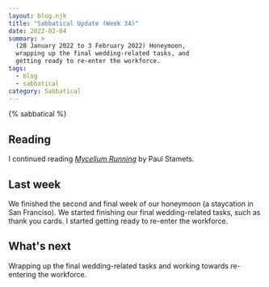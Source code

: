 ```yaml
---
layout: blog.njk
title: "Sabbatical Update (Week 34)"
date: 2022-02-04
summary: >
  (28 January 2022 to 3 February 2022) Honeymoon,
  wrapping up the final wedding-related tasks, and
  getting ready to re-enter the workforce.
tags:
  - blog
  - sabbatical
category: Sabbatical
---
```


{% sabbatical %}

## Reading

I continued reading [*Mycelium Running*][mycelium] by
Paul Stamets.

[mycelium]: https://www.penguinrandomhouse.com/books/196974/mycelium-running-by-paul-stamets/

## Last week

We finished the second and final week of our honeymoon (a staycation
in San Franciso). We started finishing our final wedding-related
tasks, such as thank you cards. I started getting ready to re-enter the
workforce.

## What's next

Wrapping up the final wedding-related tasks and working towards
re-entering the workforce.
